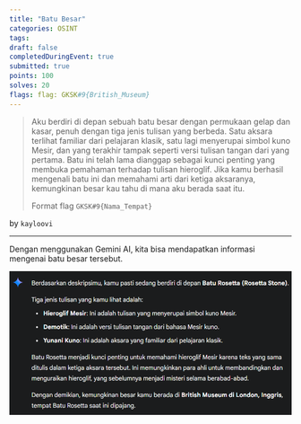 ```yaml
---
title: "Batu Besar"
categories: OSINT
tags: 
draft: false
completedDuringEvent: true
submitted: true
points: 100
solves: 20
flags: flag: GKSK#9{British_Museum}
---
```

> Aku berdiri di depan sebuah batu besar dengan permukaan gelap dan kasar, penuh dengan tiga jenis tulisan yang berbeda. Satu aksara terlihat familiar dari pelajaran klasik, satu lagi menyerupai simbol kuno Mesir, dan yang terakhir tampak seperti versi tulisan tangan dari yang pertama. Batu ini telah lama dianggap sebagai kunci penting yang membuka pemahaman terhadap tulisan hieroglif. Jika kamu berhasil mengenali batu ini dan memahami arti dari ketiga aksaranya, kemungkinan besar kau tahu di mana aku berada saat itu.
>
> Format flag `GKSK#9{Nama_Tempat}`

by `kayloovi`

---

Dengan menggunakan Gemini AI, kita bisa mendapatkan informasi mengenai batu besar tersebut.

![alt text](image.png)
